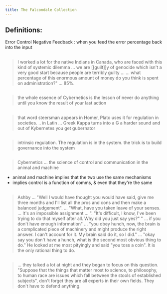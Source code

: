 ```yaml
---
title: The Falcondale Collection
---
```


## Definitions:

Error Control Negative Feedback
: when you feed the error percentage back into the input
##
> I worked a lot for the native Indians in Canada, who are faced with this kind of systemic dilemma ... we are [[guilt]]y of genocide which isn't a very good start because people are terribly guilty ...
> ... what percentage of this enormous amount of money do you think is  spent on administration?" ... 85%.
##
> the whole essence of Cybernetics is the lesson of never do anything until you know the result of your last action
## 
> that word steersman appears in Homer, Plato uses it for regulation in societies. .. in Latin ... Greek Kappa turns into a G a harder sound and out of Kybernetes you get gubernator
## 
> intrinsic regulation. The regulation is in the system.
the trick is to build governance into the system
##
> Cybernetics ... the science of control and communication in the animal and machine
- animal and machine implies that the two use the same mechanisms
- implies control is a function of comms, & even that they're the same
##
> Ashby ... "Well I would have thought you would have said, give me three months and I'll list all the pros and cons and then make a balanced judgement". 
> ... "What, have you taken leave of your senses. ... It's an impossible assignment ... ". "It's difficult, I know, I've been trying to do that myself after all. Why did you just say yes?" 
> " ... if you don't have enough information" ... "you obey hunch, now, the brain is a complicated piece of machinery and might produce the right answer. I can't account for it. My brain said do it, so I did." ... "okay say you don't have a hunch, what is  the second most obvious thing to do." 
> He looked at me most pityingly and said "you toss a coin". It is  the only rational thing to do.
## 
> ... they talked a lot at night and they began to focus on this question. "Suppose that the things that matter most to science, to philosophy, to human race are issues which fall between the stools of established subjects", don't forget they are all experts in their own fields. They don't have to defend anything.
